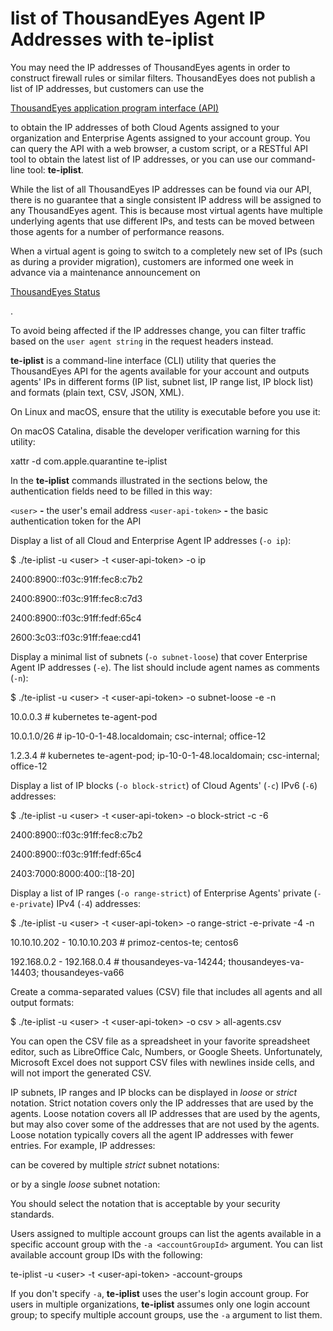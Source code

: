 # list of ThousandEyes Agent IP Addresses with te-iplist

You may need the IP addresses of ThousandEyes agents in order to construct firewall rules or similar filters. ThousandEyes does not publish a list of IP addresses, but customers can use the

[ThousandEyes application program interface (API)](https://docs.thousandeyes.com/product-documentation/api/obtaining-a-list-of-thousandeyes-agent-ip-addresses)

to obtain the IP addresses of both Cloud Agents assigned to your organization and Enterprise Agents assigned to your account group. You can query the API with a web browser, a custom script, or a RESTful API tool to obtain the latest list of IP addresses, or you can use our command-line tool: **te-iplist**.

While the list of all ThousandEyes IP addresses can be found via our API, there is no guarantee that a single consistent IP address will be assigned to any ThousandEyes agent. This is because most virtual agents have multiple underlying agents that use different IPs, and tests can be moved between those agents for a number of performance reasons.

When a virtual agent is going to switch to a completely new set of IPs (such as during a provider migration), customers are informed one week in advance via a maintenance announcement on

[ThousandEyes Status](https://status.thousandeyes.com/)

.

To avoid being affected if the IP addresses change, you can filter traffic based on the `user agent string` in the request headers instead.

**te-iplist** is a command-line interface (CLI) utility that queries the ThousandEyes API for the agents available for your account and outputs agents' IPs in different forms (IP list, subnet list, IP range list, IP block list) and formats (plain text, CSV, JSON, XML).

On Linux and macOS, ensure that the utility is executable before you use it:

On macOS Catalina, disable the developer verification warning for this utility:

xattr -d com.apple.quarantine te-iplist

In the **te-iplist** commands illustrated in the sections below, the authentication fields need to be filled in this way:

`<user>` **-** the user's email address `<user-api-token>` **-** the basic authentication token for the API

Display a list of all Cloud and Enterprise Agent IP addresses (`-o ip`):

$ ./te-iplist -u \<user> -t \<user-api-token> -o ip

2400:8900::f03c:91ff:fec8:c7b2

2400:8900::f03c:91ff:fec8:c7d3

2400:8900::f03c:91ff:fedf:65c4

2600:3c03::f03c:91ff:feae:cd41

Display a minimal list of subnets (`-o subnet-loose`) that cover Enterprise Agent IP addresses (`-e`). The list should include agent names as comments (`-n`):

$ ./te-iplist -u \<user> -t \<user-api-token> -o subnet-loose -e -n

10.0.0.3 # kubernetes te-agent-pod

10.0.1.0/26 # ip-10-0-1-48.localdomain; csc-internal; office-12

1.2.3.4 # kubernetes te-agent-pod; ip-10-0-1-48.localdomain; csc-internal; office-12

Display a list of IP blocks (`-o block-strict`) of Cloud Agents' (`-c`) IPv6 (`-6`) addresses:

$ ./te-iplist -u \<user> -t \<user-api-token> -o block-strict -c -6

2400:8900::f03c:91ff:fec8:c7b2

2400:8900::f03c:91ff:fedf:65c4

2403:7000:8000:400::\[18-20]

Display a list of IP ranges (`-o range-strict`) of Enterprise Agents' private (`-e-private`) IPv4 (`-4`) addresses:

$ ./te-iplist -u \<user> -t \<user-api-token> -o range-strict -e-private -4 -n

10.10.10.202 - 10.10.10.203 # primoz-centos-te; centos6

192.168.0.2 - 192.168.0.4 # thousandeyes-va-14244; thousandeyes-va-14403; thousandeyes-va66

Create a comma-separated values (CSV) file that includes all agents and all output formats:

$ ./te-iplist -u \<user> -t \<user-api-token> -o csv > all-agents.csv

You can open the CSV file as a spreadsheet in your favorite spreadsheet editor, such as LibreOffice Calc, Numbers, or Google Sheets. Unfortunately, Microsoft Excel does not support CSV files with newlines inside cells, and will not import the generated CSV.

IP subnets, IP ranges and IP blocks can be displayed in _loose_ or _strict_ notation. Strict notation covers only the IP addresses that are used by the agents. Loose notation covers all IP addresses that are used by the agents, but may also cover some of the addresses that are not used by the agents. Loose notation typically covers all the agent IP addresses with fewer entries. For example, IP addresses:

can be covered by multiple _strict_ subnet notations:

or by a single _loose_ subnet notation:

You should select the notation that is acceptable by your security standards.

Users assigned to multiple account groups can list the agents available in a specific account group with the `-a <accountGroupId>` argument. You can list available account group IDs with the following:

te-iplist -u \<user> -t \<user-api-token> -account-groups

If you don't specify `-a`, **te-iplist** uses the user's login account group. For users in multiple organizations, **te-iplist** assumes only one login account group; to specify multiple account groups, use the `-a` argument to list them.
